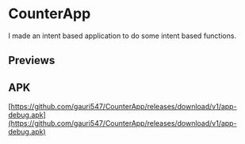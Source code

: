 # CounterApp

I made an intent based application to do some intent based functions.

## Previews




## APK

[https://github.com/gauri547/CounterApp/releases/download/v1/app-debug.apk](https://github.com/gauri547/CounterApp/releases/download/v1/app-debug.apk)


